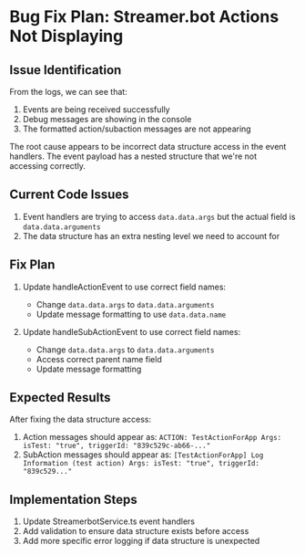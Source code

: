 # Bug Fix Plan: Streamer.bot Actions Not Displaying

## Issue Identification
From the logs, we can see that:
1. Events are being received successfully
2. Debug messages are showing in the console
3. The formatted action/subaction messages are not appearing

The root cause appears to be incorrect data structure access in the event handlers. The event payload has a nested structure that we're not accessing correctly.

## Current Code Issues
1. Event handlers are trying to access `data.data.args` but the actual field is `data.data.arguments`
2. The data structure has an extra nesting level we need to account for

## Fix Plan
1. Update handleActionEvent to use correct field names:
   - Change `data.data.args` to `data.data.arguments`
   - Update message formatting to use `data.data.name`

2. Update handleSubActionEvent to use correct field names:
   - Change `data.data.args` to `data.data.arguments`
   - Access correct parent name field
   - Update message formatting

## Expected Results
After fixing the data structure access:
1. Action messages should appear as: `ACTION: TestActionForApp Args: isTest: "true", triggerId: "839c529c-ab66-..."` 
2. SubAction messages should appear as: `[TestActionForApp] Log Information (test action) Args: isTest: "true", triggerId: "839c529..."` 

## Implementation Steps
1. Update StreamerbotService.ts event handlers
2. Add validation to ensure data structure exists before access
3. Add more specific error logging if data structure is unexpected